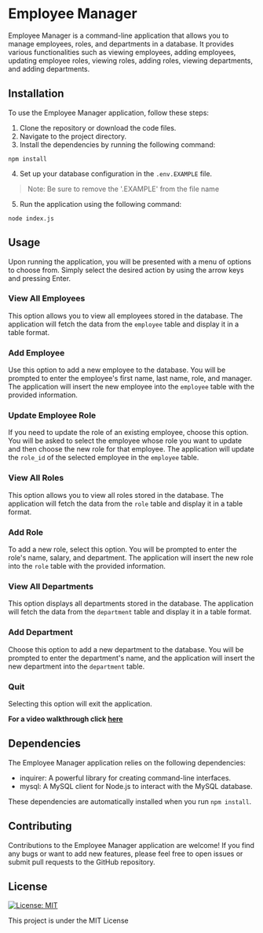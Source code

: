 # Employee Manager

Employee Manager is a command-line application that allows you to manage employees, roles, and departments in a database. It provides various functionalities such as viewing employees, adding employees, updating employee roles, viewing roles, adding roles, viewing departments, and adding departments.

## Installation

To use the Employee Manager application, follow these steps:

1. Clone the repository or download the code files.
2. Navigate to the project directory.
3. Install the dependencies by running the following command:

```
npm install
```

4. Set up your database configuration in the `.env.EXAMPLE` file.
> Note: Be sure to remove the '.EXAMPLE' from the file name
5. Run the application using the following command:

```
node index.js
```

## Usage

Upon running the application, you will be presented with a menu of options to choose from. Simply select the desired action by using the arrow keys and pressing Enter.

### View All Employees

This option allows you to view all employees stored in the database. The application will fetch the data from the `employee` table and display it in a table format.

### Add Employee

Use this option to add a new employee to the database. You will be prompted to enter the employee's first name, last name, role, and manager. The application will insert the new employee into the `employee` table with the provided information.

### Update Employee Role

If you need to update the role of an existing employee, choose this option. You will be asked to select the employee whose role you want to update and then choose the new role for that employee. The application will update the `role_id` of the selected employee in the `employee` table.

### View All Roles

This option allows you to view all roles stored in the database. The application will fetch the data from the `role` table and display it in a table format.

### Add Role

To add a new role, select this option. You will be prompted to enter the role's name, salary, and department. The application will insert the new role into the `role` table with the provided information.

### View All Departments

This option displays all departments stored in the database. The application will fetch the data from the `department` table and display it in a table format.

### Add Department

Choose this option to add a new department to the database. You will be prompted to enter the department's name, and the application will insert the new department into the `department` table.

### Quit

Selecting this option will exit the application.



**For a video walkthrough click [here](https://drive.google.com/file/d/1cE74DIheOA6uzIIJ45okqNdg9lYdPb4X/view "drive.google.com")**

## Dependencies

The Employee Manager application relies on the following dependencies:

- inquirer: A powerful library for creating command-line interfaces.
- mysql: A MySQL client for Node.js to interact with the MySQL database.

These dependencies are automatically installed when you run `npm install`.

## Contributing

Contributions to the Employee Manager application are welcome! If you find any bugs or want to add new features, please feel free to open issues or submit pull requests to the GitHub repository.

## License

[![License: MIT](https://img.shields.io/badge/License-MIT-yellow.svg)](https://opensource.org/licenses/MIT)

This project is under the MIT License
